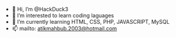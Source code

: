 - 👋 Hi, I’m @HackDuck3
- 👀 I’m interested to learn coding laguages
- 🌱 I’m currently learning HTML, CSS, PHP, JAVASCRIPT, MySQL
- 📫 mailto: atikmahbub.2003@hotmail.com

<!---
HackDuck3/HackDuck3 is a ✨ special ✨ repository because its `README.md` (this file) appears on your GitHub profile.
You can click the Preview link to take a look at your changes.
--->
